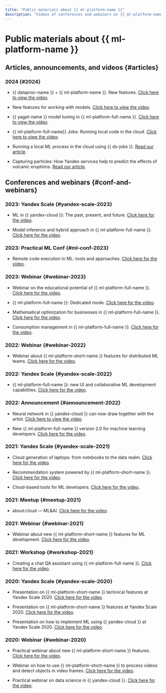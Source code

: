 ```yaml
---
title: "Public materials about {{ ml-platform-name }}"
description: "Videos of conferences and webinars on {{ ml-platform-name }}."
---
```


# Public materials about {{ ml-platform-name }}

## Articles, announcements, and videos {#articles}

### 2024 {#2024}

* {{ dataproc-name }} + {{ ml-platform-name }}. New features. [Click here to view the video](https://www.youtube.com/watch?v=H97HZ4ja1-4).

* New features for working with models. [Click here to view the video](https://www.youtube.com/watch?v=3W5ePOLQg64).

* {{ yagpt-name }} model tuning in {{ ml-platform-full-name }}. [Click here to view the video](https://www.youtube.com/watch?v=hGrH0Shovtk).

* {{ ml-platform-full-name}} Jobs: Running local code in the cloud. [Click here to view the video](https://www.youtube.com/watch?v=As9b73RORTk).

* Running a local ML process in the cloud using {{ ds-jobs }}. [Read our article](https://habr.com/ru/companies/yandex_cloud_and_infra/articles/788872/).

* Capturing particles: How Yandex services help to predict the effects of volcanic eruptions. [Read our article](https://habr.com/ru/companies/yandex/articles/794883/).

## Conferences and webinars {#conf-and-webinars}

### 2023: Yandex Scale {#yandex-scale-2023}

* ML in {{ yandex-cloud }}: The past, present, and future. [Click here for the video](https://www.youtube.com/watch?v=90jIHP2F-zA).

* Model inference and hybrid approach in {{ ml-platform-full-name }}. [Click here for the video](https://www.youtube.com/watch?v=8asQwGQdr0w).

### 2023: Practical ML Conf {#ml-conf-2023}

* Remote code execution in ML: tools and approaches. [Click here for the video](https://youtu.be/iWnh2Da1RG4?si=R26ZdYqwqqQrv8rR).

### 2023: Webinar {#webinar-2023}

* Webinar on the educational potential of {{ ml-platform-full-name }}. [Click here for the video](https://www.youtube.com/watch?v=pRTKbG-kaUg).

* {{ ml-platform-full-name }}: Dedicated mode. [Click here for the video](https://www.youtube.com/watch?v=U4rxkHKqm2U).

* Mathematical optimization for businesses in {{ ml-platform-full-name }}. [Click here for the video](https://www.youtube.com/watch?v=fOzDMNAGQXw).

* Consumption management in {{ ml-platform-full-name }}. [Click here for the video](https://www.youtube.com/watch?v=NmF2L3hF7Xk).

### 2022: Webinar {#webinar-2022}

* Webinar about {{ ml-platform-short-name }} features for distributed ML teams. [Click here for the video](https://youtu.be/xM0qdz5wJdE).

### 2022: Yandex Scale {#yandex-scale-2022}

* {{ ml-platform-full-name }}: new UI and collaborative ML development capabilities. [Click here for the video](https://youtu.be/xzEW5g7WVd4).

### 2022: Announcement {#announcement-2022}

* Neural network in {{ yandex-cloud }} can now draw together with the artist. [Click here to view the video](https://youtu.be/eDfMYlQv5_4)

* New {{ ml-platform-full-name }} version 2.0 for machine learning developers. [Click here for the video](https://youtu.be/Mhjkh386Ajw).

### 2021: Yandex Scale {#yandex-scale-2021}

* Cloud generation of laptops: from notebooks to the data realm. [Click here for the video](https://youtu.be/vKLqfcKXRo8).

* Recommendation system powered by {{ ml-platform-short-name }}. [Click here for the video](https://youtu.be/oavkOOJMVK8).

* Cloud-based tools for ML developers. [Click here for the video](https://youtu.be/euqmLppB4f0).

### 2021: Meetup {#meetup-2021}

* about:cloud — ML&AI. [Click here for the video](https://youtu.be/qWO2P0Mc_Bc).

### 2021: Webinar {#webinar-2021}

* Webinar about new {{ ml-platform-short-name }} features for ML development. [Click here for the video](https://youtu.be/udZcoKwb6aM).

### 2021: Workshop {#workshop-2021}

* Creating a chat QA assistant using {{ ml-platform-full-name }}. [Click here for the video](https://youtu.be/fHQAT6rYO7c).

### 2020: Yandex Scale {#yandex-scale-2020}

* Presentation on {{ ml-platform-short-name }} technical features at Yandex Scale 2020. [Click here for the video](https://youtu.be/5y2-x9GcITs).

* Presentation on {{ ml-platform-short-name }} features at Yandex Scale 2020. [Click here for the video](https://youtu.be/MtXpZ4RZAjk).

* Presentation on how to implement ML using {{ yandex-cloud }} at Yandex Scale 2020. [Click here for the video](https://youtu.be/MxuABVNZV38).

### 2020: Webinar {#webinar-2020}

* Practical webinar about new {{ ml-platform-short-name }} features. [Click here for the video](https://youtu.be/70lIkTJjAZU).

* Webinar on how to use {{ ml-platform-short-name }} to process videos and detect objects in video frames. [Click here for the video](https://youtu.be/55qc9YHbVwE).

* Practical webinar on data science in {{ yandex-cloud }}. [Click here for the video](https://youtu.be/5o5OJOwDfaU).